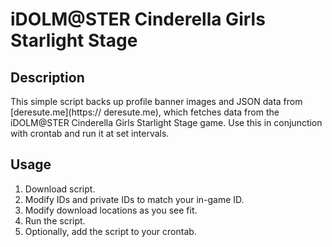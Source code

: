 # iDOLM@STER Cinderella Girls Starlight Stage
## Description
This simple script backs up profile banner images and JSON data from [deresute.me](https://
deresute.me), which fetches data from the iDOLM@STER Cinderella Girls Starlight Stage
game. Use this in conjunction with crontab and run it at set intervals.

## Usage
1. Download script.
2. Modify IDs and private IDs to match your in-game ID.
3. Modify download locations as you see fit.
4. Run the script.
5. Optionally, add the script to your crontab.

